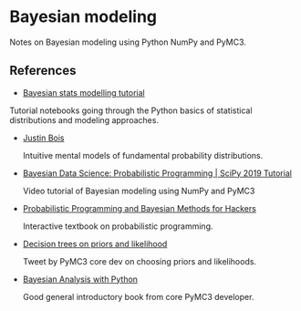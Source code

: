 # Bayesian modeling

Notes on Bayesian modeling using Python NumPy and PyMC3.

## References

 - [Bayesian stats modelling tutorial](https://github.com/ericmjl/bayesian-stats-modelling-tutorial.git)

  Tutorial notebooks going through the Python basics of statistical
  distributions and modeling approaches.

- [Justin Bois](http://bois.caltech.edu/)

  Intuitive mental models of fundamental probability distributions.

- [Bayesian Data Science: Probabilistic Programming | SciPy 2019 Tutorial](https://www.youtube.com/watch?v=2wvt6GPZl1U&t=5440s)

  Video tutorial of Bayesian modeling using NumPy and PyMC3

- [Probabilistic Programming and Bayesian Methods for Hackers](https://github.com/CamDavidsonPilon/Probabilistic-Programming-and-Bayesian-Methods-for-Hackers)
  
  Interactive textbook on probabilistic programming.

- [Decision trees on priors and likelihood](https://twitter.com/twiecki/status/1418566525225689088)

  Tweet by PyMC3 core dev on choosing priors and likelihoods.

- [Bayesian Analysis with Python](https://github.com/aloctavodia/BAP)

  Good general introductory book from core PyMC3 developer.
